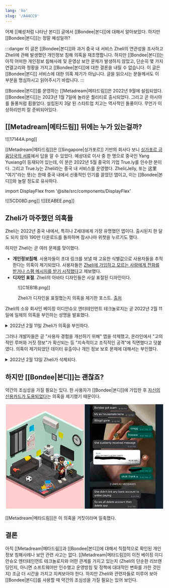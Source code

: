 ```yaml
---
lang: 'ko'
slug: '/A44CC9'
---
```


어제 [[혜성처럼 나타난 본디]] 글에서 [[Bondee|본디]]에 대해서 알아보았다. 하지만 [[Bondee|본디]]는 정말 혜성일까?

:::danger
이 글은 [[Bondee|본디]]와 과거 중국 내 서비스 Zheli의 연관성을 조사하고
Zheli에 관해 발생했던 개인정보 침해 의혹을 재조명합니다.
하지만 [[Bondee|본디]]는 아직 어떠한 개인정보 침해사례 및 운영상 보안 문제가 발생하지 않았고,
단순히 몇 가지 연결고리와 정황을 가지고 [[Bondee|본디]]에 대한 결론을 내릴 수 없습니다.
이 글은 [[Bondee|본디]] 서비스에 대한 의혹 제기가 아닙니다.
글을 읽으시는 분들께서도 이 부분을 명심하시고 읽어주시기 바랍니다.
:::

[[Bondee|본디]]를 운영하는 [[Metadream|메타드림]]은 2022년 9월에 설립되었다. [[Bondee|본디]]는 2023년 1월 7일에 놀라운 퀄리티로 출시되었다. 그리고 곧 아시아를 돌풍처럼 휩쓸었다. 설립된지 3달 된 스타트업 치고는 역사적인 돌풍이다. 무언가 이상하리만치 잘 준비되어있다.

## [[Metadream|메타드림]] 뒤에는 누가 있는걸까?

![[17144A.png]]

[[Metadream|메타드림]]은 [[Singapore|싱가포르]] 기반의 회사다 보니 [싱가포르 금융당국의 서류](https://drive.google.com/file/d/1eIgAcVLUHA7luzCGZT_ed0R27Slwjd03/view)에서 답을 알 수 있었다. 예상대로 이사 중 한 명으로 중국인 Yang Yuxiang이 등재되어 있는데, 이 분은 2022년 5월 중국의 기업 True.ly를 인수한 분이다. 그리고 True.ly는 Zheli라는 중국 내 서비스를 운영했다. Zheli(Jelly, 또는 这里 "여기"라는 뜻)는 한때 중국 내에서 선풍적인 인기를 끌었던 앱이고, 이는 [[Bondee|본디]]와 놀랄 정도로 유사하다.

import DisplayFlex from '@site/src/components/DisplayFlex'

<DisplayFlex>
![[5CD08D.png]]
![[EEABEE.png]]
</DisplayFlex>

## Zheli가 마주했던 의혹들

Zheli는 2022년 중국 내에서, 특히나 Z세대에게 가장 유명했던 앱이다. 출시된지 한 달도 되지 않아 190만 다운로드를 돌파하며 잠시나마 위챗을 누르기도 했다.

하지만 Zheli는 곧 여러 문제를 맞이했다.

- **개인정보침해**. 사용자들이 초대 링크를 보낼 때 고유한 식별값으로 사용자들을 추적한다는 의혹이 제기되었다. 사용자들은 [Zheli에 가입하고 모르는 사람에게 전화를 받거나 스팸 메시지를 받기 시작했다](https://www.sixthtone.com/news/1009661/metaverse-like-app-pauses-user-registration-over-data-leak-claims-)고 제보했다.
- **디자인 표절**. Zheli의 아바타 디자인들은 사실 표절된 디자인이다.

<figure>

![[C1EB1B.png]]

<figcaption>

Zheli가 디자인을 표절했는지 의혹을 제기한 포스트.
[출처](https://www.xiaohongshu.com/explore/6204d0490000000021037640)

</figcaption>

</figure>

Zheli의 소유 회사인 베이징 이디안슈오 엔터테인먼트 테크놀로지는 곧 2022년 2월 11일에 일체의 의혹을 부인하는 성명을 발표했다.

<details>
<summary>2022년 2월 11일 Zheli가 의혹을 부인하다.</summary>

![[5A4739.png]]

[Weibo 원본](https://weibo.com/7738347716/Lf2hffstZ).

요약:
Zheli 앱은 최근 사용자의 WeChat ID 및 QQ 번호와 같은 개인 정보를 무단으로 사용한 혐의를 받았습니다. 이는 사용자들 사이에서 우려를 불러일으켰고 다양한 플랫폼으로 확산되었습니다. 그러나 조사 결과, 이러한 주장은 거짓으로 밝혀졌으며 앱 경쟁사들의 조직적이고 계획적인 명예 훼손 시도의 일환이었습니다. Zheli 앱의 배후에 있는 회사인 베이징 이디안슈오 엔터테인먼트 테크놀로지는 모든 관련 법과 규정을 준수했으며 문제의 개인 정보를 사용하지 않았습니다. 회사 측은 증거를 수집해 경찰에 신고했고, 법적 대응권도 유보했습니다.

</details>

그러나 개발자들은 곧 "사용자 경험을 개선하기 위해" 앱을 삭제했고, 온라인에서 "고의적인 루머와 거짓 정보"가 확산되는 등 "지속적이고 조직적인 공격"에 직면했다고 덧붙였다. 의혹이 제기되었던 데이터 유출이나 개인 정보 보호 문제에 대해서는 부인했다.

<details>
<summary>2022년 2월 13일 Zheli가 삭제되다.</summary>

![[474D9E.png]]

[Weibo 원본](https://weibo.com/7738347716/LfjlX32tv).

요약:
Zheli는 지속적이고 조직적인 공격에 직면한 새로운 앱으로, 루머가 확산되고 다양한 플랫폼에 부정적인 리뷰가 게시되고 있습니다. 그 회사는 명성을 지키기 위해 법적 조치를 취했습니다. 그러나 앱에는 동결, 충돌 및 지연과 같은 기술적 문제도 있지만 해결되지 않았습니다. 사용자 경험 개선을 위해 대규모 시스템 업그레이드를 위해 앱스토어에서 앱을 제거하고 기존 문제를 해결하는 데 주력하기로 했습니다. 그 회사는 그들의 질문과 제안 채널을 통해 그리고 그들의 공식 웨이보 계정을 통해 사용자들로부터 듣기를 희망하고 있습니다.

</details>

## 하지만 [[Bondee|본디]]는 괜찮죠?

약간의 조심성을 가질 필요는 있다. 한 사용자가 [[Bondee|본디]]에 가입한 후 [자신의 신용카드가 도용되었다](https://www.thestar.com.my/aseanplus/aseanplus-news/2023/01/28/singapore-based-social-networking-app-bondee-hit-with-allegations-of-credit-card-misuse)는 의혹을 제기했기 때문이다.

![본디에 가입한 후 신용카드가 도용되었다는 의혹을 제기하는 사용자](../assets/116268.png)

[[Metadream|메타드림]]은 이 의혹을 거짓이라며 일축했다.

## 결론

아직 [[Metadream|메타드림]]과 [[Bondee|본디]]에 대해서 직접적으로 확인된 개인정보 침해사례나 보안 관련 사고는 없다. [[Metadream|메타드림]]이 이전 베이징 이디안슈오 엔터테인먼트 테크놀로지와 어떤 관계를 가지고 있는지 (Zheli의 단순한 리브랜딩인지, 아니면 소프트웨어만 인수했고 운영방침 및 정책에 대대적인 변화를 가한 것인지) 조금 더 시간을 가지고 지켜보아야 한다. 하지만 Zheli와 관련자들로 미루어 보아 [[Bondee|본디]]를 사용할 때 약간의 조심성을 가질 필요는 있어 보인다.

